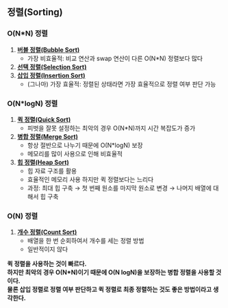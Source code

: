 ## 정렬(Sorting)

### O(N*N) 정렬
1. **[버블 정렬(Bubble Sort)](./code/sorting_bubble.py)**
    - 가장 비효율적: 비교 연산과 swap 연산이 다른 O(N*N) 정렬보다 많다
2. **[선택 정렬(Selection Sort)](./code/sorting_selection.py)**
3. **[삽입 정렬(Insertion Sort)](./code/sorting_insertion.py)**
    - (그나마) 가장 효율적: 정렬된 상태라면 가장 효율적으로 정렬 여부 판단 가능

### O(N*logN) 정렬
1. **[퀵 정렬(Quick Sort)](./code/sorting_quick.py)**
   - 피벗을 잘못 설정하는 최악의 경우 O(N*N)까지 시간 복잡도가 증가
2. **[병합 정렬(Merge Sort)](./code/sorting_merge.py)**
   - 항상 절반으로 나누기 때문에 O(N*logN) 보장
   - 메모리를 많이 사용으로 인해 비효율적
3. **[힙 정렬(Heap Sort)](./code/sorting_heap.py)**
   - 힙 자료 구조를 활용
   - 효율적인 메모리 사용 하지만 퀵 정렬보다는 느리다
   - 과정: 최대 힙 구축 → 첫 번째 원소를 마지막 원소로 변경 → 나머지 배열에 대해서 힙 구축

### O(N) 정렬
1. **[개수 정렬(Count Sort)](./code/sorting_count.py)**
   - 배열을 한 번 순회하여서 개수를 세는 정렬 방법
   - 일반적이지 않다

**퀵 정렬을 사용하는 것이 빠르다.**  
**하지만 최악의 경우 O(N\*N)이기 때문에 O(N logN)을 보장하는 병합 정렬을 사용할 것이다.**  
**물론 삽입 정렬로 정렬 여부 판단하고 퀵 정렬로 최종 정렬하는 것도 좋은 방법이라고 생각한다.**  

